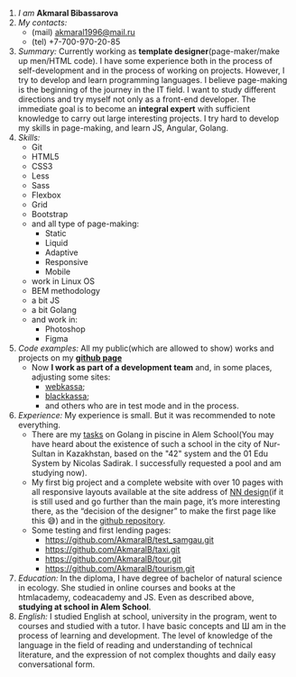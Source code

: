 1. *I am* **Akmaral Bibassarova**
2. _My contacts:_ 
    - (mail) akmaral1996@mail.ru
    - (tel) +7-700-970-20-85
3. *Summary:* Currently working as **template designer**(page-maker/make up men/HTML code). I have some experience both in the process of self-development and in the process of working on projects. However, I try to develop and learn programming languages. I believe page-making is the beginning of the journey in the IT field. I want to study different directions and try myself not only as a front-end developer. The immediate goal is to become an **integral expert** with sufficient knowledge to carry out large interesting projects. I try hard to develop my skills in page-making, and learn JS, Angular, Golang.
4. *Skills:* 
    - Git
    - HTML5
    - CSS3
    - Less
    - Sass
    - Flexbox
    - Grid
    - Bootstrap
    - and all type of page-making:
        - Static
        - Liquid
        - Adaptive
        - Responsive
        - Mobile
    - work in Linux OS
    - BEM methodology
    - a bit JS
    - a bit Golang
    - and work in:
        - Photoshop
        - Figma
5. *Code examples:* All my public(which are allowed to show) works and projects on my **[github page](https://github.com/AkmaralB)**
    - Now **I work as part of a development team** and, in some places, adjusting some sites:
        - [webkassa](https://webkassa.kz/);
        - [blackkassa](https://bkassa.kz/);
        - and others who are in test mode and in the process.   
6. *Experience:* My experience is small. But it was recommended to note everything.
    - There are my [tasks](https://github.com/AkmaralB/piscine.git) on Golang in piscine in Alem School(You may have heard about the existence of such a school in the city of Nur-Sultan in Kazakhstan, based on the "42" system and the 01 Edu System by Nicolas Sadirak. I successfully requested a pool and am studying now).
    - My first big project and a complete website with over 10 pages with all responsive layouts available at the site address of [NN design](http://design.nn-marketing.net/)(if it is still used and go further than the main page, it’s more interesting there, as the “decision of the designer” to make the first page like this :sweat_smile:) and in the [github repository](https://github.com/AkmaralB/NN-design.git).
    - Some testing and first lending pages:
        - https://github.com/AkmaralB/test_samgau.git
        - https://github.com/AkmaralB/taxi.git
        - https://github.com/AkmaralB/tour.git
        - https://github.com/AkmaralB/tourism.git
7. *Education:*  In the diploma, I have degree of bachelor of natural science in ecology. She studied in online courses and books at the htmlacademy, codeacademy and JS. Even as described above, **studying at school in Alem School**.
8. *English:*  I studied English at school, university in the program, went to courses and studied with a tutor. I have basic concepts and Ш am in the process of learning and development. The level of knowledge of the language in the field of reading and understanding of technical literature, and the expression of not complex thoughts and daily easy conversational form.